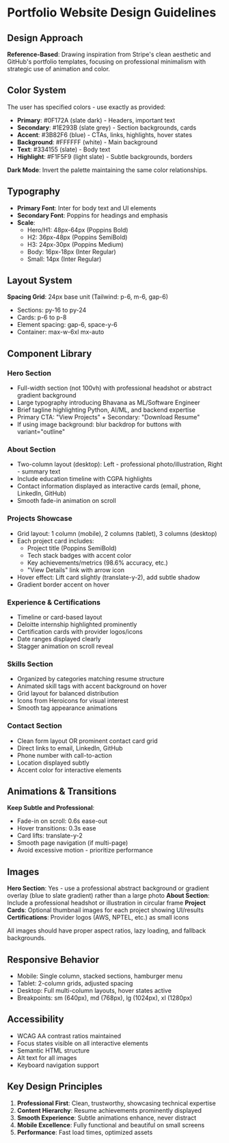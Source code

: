 # Portfolio Website Design Guidelines

## Design Approach
**Reference-Based**: Drawing inspiration from Stripe's clean aesthetic and GitHub's portfolio templates, focusing on professional minimalism with strategic use of animation and color.

## Color System
The user has specified colors - use exactly as provided:
- **Primary**: #0F172A (slate dark) - Headers, important text
- **Secondary**: #1E293B (slate grey) - Section backgrounds, cards
- **Accent**: #3B82F6 (blue) - CTAs, links, highlights, hover states
- **Background**: #FFFFFF (white) - Main background
- **Text**: #334155 (slate) - Body text
- **Highlight**: #F1F5F9 (light slate) - Subtle backgrounds, borders

**Dark Mode**: Invert the palette maintaining the same color relationships.

## Typography
- **Primary Font**: Inter for body text and UI elements
- **Secondary Font**: Poppins for headings and emphasis
- **Scale**: 
  - Hero/H1: 48px-64px (Poppins Bold)
  - H2: 36px-48px (Poppins SemiBold)
  - H3: 24px-30px (Poppins Medium)
  - Body: 16px-18px (Inter Regular)
  - Small: 14px (Inter Regular)

## Layout System
**Spacing Grid**: 24px base unit (Tailwind: p-6, m-6, gap-6)
- Sections: py-16 to py-24
- Cards: p-6 to p-8
- Element spacing: gap-6, space-y-6
- Container: max-w-6xl mx-auto

## Component Library

### Hero Section
- Full-width section (not 100vh) with professional headshot or abstract gradient background
- Large typography introducing Bhavana as ML/Software Engineer
- Brief tagline highlighting Python, AI/ML, and backend expertise
- Primary CTA: "View Projects" + Secondary: "Download Resume"
- If using image background: blur backdrop for buttons with variant="outline"

### About Section
- Two-column layout (desktop): Left - professional photo/illustration, Right - summary text
- Include education timeline with CGPA highlights
- Contact information displayed as interactive cards (email, phone, LinkedIn, GitHub)
- Smooth fade-in animation on scroll

### Projects Showcase
- Grid layout: 1 column (mobile), 2 columns (tablet), 3 columns (desktop)
- Each project card includes:
  - Project title (Poppins SemiBold)
  - Tech stack badges with accent color
  - Key achievements/metrics (98.6% accuracy, etc.)
  - "View Details" link with arrow icon
- Hover effect: Lift card slightly (translate-y-2), add subtle shadow
- Gradient border accent on hover

### Experience & Certifications
- Timeline or card-based layout
- Deloitte internship highlighted prominently
- Certification cards with provider logos/icons
- Date ranges displayed clearly
- Stagger animation on scroll reveal

### Skills Section
- Organized by categories matching resume structure
- Animated skill tags with accent background on hover
- Grid layout for balanced distribution
- Icons from Heroicons for visual interest
- Smooth tag appearance animations

### Contact Section
- Clean form layout OR prominent contact card grid
- Direct links to email, LinkedIn, GitHub
- Phone number with call-to-action
- Location displayed subtly
- Accent color for interactive elements

## Animations & Transitions
**Keep Subtle and Professional**:
- Fade-in on scroll: 0.6s ease-out
- Hover transitions: 0.3s ease
- Card lifts: translate-y-2
- Smooth page navigation (if multi-page)
- Avoid excessive motion - prioritize performance

## Images
**Hero Section**: Yes - use a professional abstract background or gradient overlay (blue to slate gradient) rather than a large photo
**About Section**: Include a professional headshot or illustration in circular frame
**Project Cards**: Optional thumbnail images for each project showing UI/results
**Certifications**: Provider logos (AWS, NPTEL, etc.) as small icons

All images should have proper aspect ratios, lazy loading, and fallback backgrounds.

## Responsive Behavior
- Mobile: Single column, stacked sections, hamburger menu
- Tablet: 2-column grids, adjusted spacing
- Desktop: Full multi-column layouts, hover states active
- Breakpoints: sm (640px), md (768px), lg (1024px), xl (1280px)

## Accessibility
- WCAG AA contrast ratios maintained
- Focus states visible on all interactive elements
- Semantic HTML structure
- Alt text for all images
- Keyboard navigation support

## Key Design Principles
1. **Professional First**: Clean, trustworthy, showcasing technical expertise
2. **Content Hierarchy**: Resume achievements prominently displayed
3. **Smooth Experience**: Subtle animations enhance, never distract
4. **Mobile Excellence**: Fully functional and beautiful on small screens
5. **Performance**: Fast load times, optimized assets